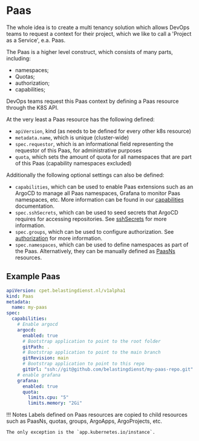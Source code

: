# Paas

The whole idea is to create a multi tenancy solution which allows DevOps teams
to request a context for their project, which we like to call a 'Project as a Service',
e.a. Paas.

The Paas is a higher level construct, which consists of many parts, including:

- namespaces;
- Quotas;
- authorization;
- capabilities;

DevOps teams request this Paas context by defining a Paas resource through the K8S API.

At the very least a Paas resource has the following defined:

- `apiVersion`, kind (as needs to be defined for every other k8s resource)
- `metadata.name`, which is unique (cluster-wide)
- `spec.requestor`, which is an informational field representing the requestor of
  this Paas, for administrative purposes
- `quota`, which sets the amount of quota for all namespaces that are part of
  this Paas (capability namespaces excluded)

Additionally the following optional settings can also be defined:

- `capabilities`, which can be used to enable Paas extensions such as an ArgoCD to
  manage all Paas namespaces, Grafana to monitor Paas namespaces, etc. More information
  can be found in our [capabilities](capabilities.yaml) documentation.
- `spec.sshSecrets`, which can be used to seed secrets that ArgoCD requires for
  accessing repositories. See [sshSecrets](sshsecrets.yaml) for more information.
- `spec.groups`, which can be used to configure authorization. See [authorization](authorization.yaml)
  for more information.
- `spec.namespaces`, which can be used to define namespaces as part of the Paas.
  Alternatively, they can be manually defined as [PaasNs](PaasNs.yaml) resources.

## Example Paas

```yaml
apiVersion: cpet.belastingdienst.nl/v1alpha1
kind: Paas
metadata:
  name: my-paas
spec:
  capabilities:
    # Enable argocd
    argocd:
      enabled: true
      # Bootstrap application to point to the root folder
      gitPath: .
      # Bootstrap application to point to the main branch
      gitRevision: main
      # Bootstrap application to point to this repo
      gitUrl: "ssh://git@github.com/belastingdienst/my-paas-repo.git"
    # enable grafana
    grafana:
      enabled: true
      quota:
        limits.cpu: "5"
        limits.memory: "2Gi"
```

!!! Notes
    Labels defined on Paas resources are copied to child resources such as PaasNs,
    quotas, groups, ArgoApps, ArgoProjects, etc.
      
    The only exception is the `app.kubernetes.io/instance`.
